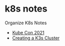 # k8s notes

Organize K8s Notes

* [Kube Con 2021](KubeCon2021.md)
* [Creating a K3s Cluster](k3sCluster.md)
